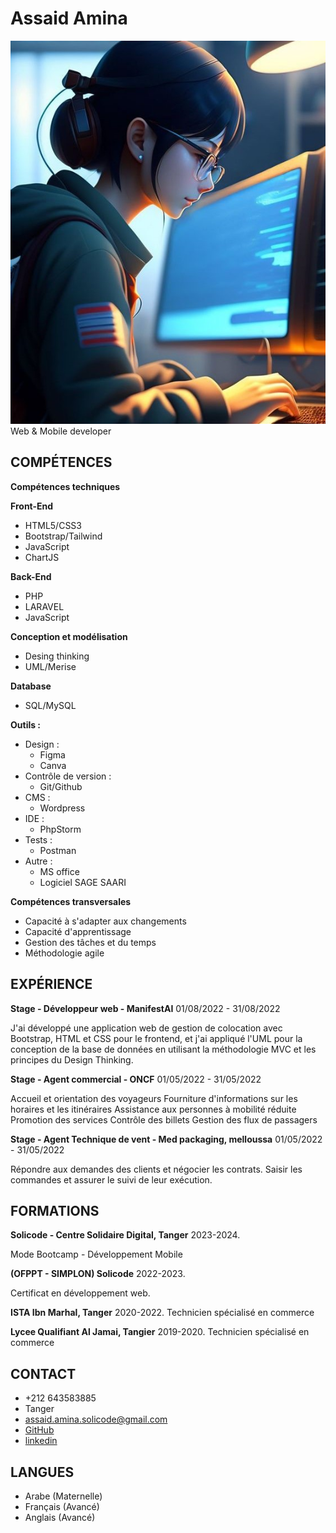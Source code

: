 
# Assaid Amina
![Profile](/Branch%20Technique/Labs/lab-markdown/profilecv.jpg)
Web & Mobile developer

## COMPÉTENCES

**Compétences techniques**

**Front-End**
* HTML5/CSS3
* Bootstrap/Tailwind
* JavaScript
* ChartJS

**Back-End**
* PHP
* LARAVEL
* JavaScript
  
**Conception et modélisation**
* Desing thinking
* UML/Merise

**Database**
* SQL/MySQL

**Outils :**
- Design :
  * Figma
  * Canva
- Contrôle de version :
  * Git/Github
- CMS :
  * Wordpress
- IDE : 
  * PhpStorm
- Tests : 
  * Postman
- Autre : 
  * MS office
  * Logiciel SAGE SAARI






**Compétences transversales**

* Capacité à s'adapter aux changements
* Capacité d'apprentissage
* Gestion des tâches et du temps
* Méthodologie agile 


## EXPÉRIENCE

**Stage - Développeur web - ManifestAI** 01/08/2022 - 31/08/2022

J'ai développé une application web de gestion de colocation avec Bootstrap, HTML et CSS pour le frontend, et j'ai appliqué l'UML pour la conception de la base de données en utilisant la méthodologie MVC et les principes du Design Thinking.

**Stage - Agent commercial - ONCF** 01/05/2022 - 31/05/2022

Accueil et orientation des voyageurs Fourniture d'informations sur les horaires et les itinéraires Assistance aux personnes à mobilité réduite Promotion des services Contrôle des billets Gestion des flux de passagers

**Stage - Agent Technique de vent - Med packaging, melloussa** 01/05/2022 - 31/05/2022

Répondre aux demandes des clients et négocier les contrats.
Saisir les commandes et assurer le suivi de leur exécution.






## FORMATIONS

**Solicode - Centre Solidaire Digital, Tanger** 2023-2024.

Mode Bootcamp - Développement Mobile

**(OFPPT - SIMPLON) Solicode**  2022-2023.

Certificat en développement web.

**ISTA Ibn Marhal, Tanger**  2020-2022.
Technicien spécialisé en commerce

**Lycee Qualifiant Al Jamai, Tangier**  2019-2020.
Technicien spécialisé en commerce




## CONTACT

- +212 643583885
- Tanger
- assaid.amina.solicode@gmail.com
- [GitHub](https://github.com/aminaassaid1)
- [linkedin](https://www.linkedin.com/in/amina-assaid-943989252/)

## LANGUES
* Arabe (Maternelle)
* Français (Avancé)
* Anglais (Avancé)
